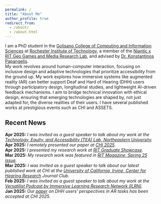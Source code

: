```yaml
---
permalink: /
title: "About Me"
author_profile: true
redirect_from: 
  - /about/
  - /about.html
---
```


I am a PhD student in the [Golisano College of Computing and Information Sciences](https://www.rit.edu/computing/) at [Rochester Institute of Technology](https://www.rit.edu/), a member of the [Niantic x RIT Geo Games and Media Research Lab](https://www.rit.edu/nianticgeogameslab/), and advised by [Dr. Konstantinos Papangelis](https://www.rit.edu/directory/kxpigm-konstantinos-papangelis).   
My work revolves around human-computer interaction, focusing on inclusive design and adaptive technologies that prioritize accessibility from the ground up. My work explores how immersive systems like augmented reality (AR) can better support Deaf and Hard of Hearing (DHH) users through participatory design, longitudinal studies, and lightweight AI-driven feedback mechanisms. I aim to bridge technical innovation with ethical design, ensuring that emerging technologies are shaped by, not just adapted for, the diverse realities of their users. I have several published works at prestigious events such as CHI and ASSETS.  



Recent News
---
**Apr 2025:** _I was invited as a guest speaker to talk about my work at the [Technology, Equity, and Accessibility (TEA) Lab, Northeastern University](https://tealab.sites.northeastern.edu/research/)._  
**Apr 2025:** _I remotely presented our paper at [CHI 2025](https://chi2025.acm.org/)._  
**Apr 2025:** _I presented my research work at [RIT Graduate Showcase](https://www.rit.edu/graduateschool/about-graduate-showcase)._    
**Mar 2025:** _My research work was featured in [RIT Magazine, Spring 25 issue](https://www.rit.edu/news/immersive-technologies-virtually-endless-possibilities)._    
**Mar 2025:** _I was invited as a guest speaker to talk about our latest published work at CHI at the [University of California, Irvine, Center for Hearing Research](https://hearing.uci.edu/) Journal Club._    
**Feb 2025:** _I was invited as a guest speaker to talk about my work at the [Versatilist Podcast by Immersive Learning Research Network (ILRN)](https://www.podomatic.com/podcasts/versatilist/episodes/2025-03-23T07_00_00-07_00)._    
**Jan 2025:** _Our [paper](https://dl.acm.org/doi/10.1145/3706598.3713678) on DHH users' perspectives in AR tasks has been accepted at CHI 2025._  
